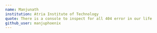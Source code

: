 ```yaml
---
name: Manjunath
institution: Atria Institute of Technology
quote: There is a console to inspect for all 404 error in our life
github_user: manjuphoenix
---
```

